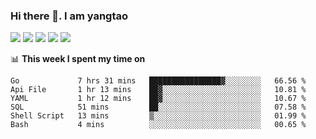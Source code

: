 ### Hi there 👋. I am yangtao 

<!-- **runtu666/runtu666** is a ✨ _special_ ✨ repository because its `README.md` (this file) appears on your GitHub profile. -->

![](https://github-profile-summary-cards.vercel.app/api/cards/profile-details?username=runtu666&theme=github)
![](https://github-profile-summary-cards.vercel.app/api/cards/repos-per-language?username=runtu666&theme=github)
![](https://github-profile-summary-cards.vercel.app/api/cards/most-commit-language?username=runtu666&theme=github)
![](https://github-profile-summary-cards.vercel.app/api/cards/stats?&username=runtu666&theme=github)
![](https://github-profile-summary-cards.vercel.app/api/cards/productive-time?username=runtu666&theme=github)

📊 **This week I spent my time on**
<!--START_SECTION:waka-->

```text
Go             7 hrs 31 mins   ████████████████▓░░░░░░░░   66.56 %
Api File       1 hr 13 mins    ██▓░░░░░░░░░░░░░░░░░░░░░░   10.81 %
YAML           1 hr 12 mins    ██▓░░░░░░░░░░░░░░░░░░░░░░   10.67 %
SQL            51 mins         ██░░░░░░░░░░░░░░░░░░░░░░░   07.58 %
Shell Script   13 mins         ▒░░░░░░░░░░░░░░░░░░░░░░░░   01.99 %
Bash           4 mins          ░░░░░░░░░░░░░░░░░░░░░░░░░   00.65 %
```

<!--END_SECTION:waka-->


[comment]: <> (Here are some ideas to get you started:)

[comment]: <> (- 🔭 I’m currently working on tal)

[comment]: <> (- 🌱 I’m currently learning devops)

[comment]: <> (- 👯 I’m looking to collaborate on ...)

[comment]: <> (- 🤔 I’m looking for help with ...)

[comment]: <> (- 💬 Ask me about ...)

[comment]: <> (- 📫 How to reach me: ...)

[comment]: <> (- 😄 Pronouns: ...)

[comment]: <> (- ⚡ Fun fact: ...)
